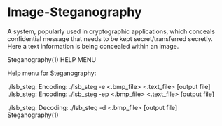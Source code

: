 # Image-Steganography
A system, popularly used in cryptographic applications, which conceals confidential message that needs to be kept secret/transferred secretly. Here a text information is being concealed within an image.


Steganography(1)                HELP MENU

 Help menu for Steganography:

./lsb_steg: Encoding: ./lsb_steg -e <.bmp_file> <.text_file> [output file]
./lsb_steg: Encoding: ./lsb_steg -ep <.bmp_file> <.text_file> [output file]

./lsb_steg: Decoding: ./lsb_steg -d <.bmp_file> [output file]
                                                                    Steganography(1)
